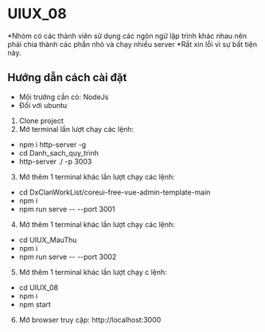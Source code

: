 # UIUX_08
*Nhóm có các thành viên sử dụng các ngôn ngữ lập trình khác nhau nên phải chia thành các phần nhỏ và chạy nhiều server
*Rất xin lỗi vì sự bất tiện này.
## Hướng dẫn cách cài đặt
- Môi trường cần có: NodeJs
- Đối với ubuntu
1. Clone project
2. Mở terminal lần lượt chạy các lệnh: 
  * npm i http-server -g
  * cd Danh_sach_quy_trinh
  * http-server ./ -p 3003
3. Mở thêm 1 terminal khác lần lượt chạy các lệnh:
  * cd DxClanWorkList/coreui-free-vue-admin-template-main
  * npm i
  * npm run serve -- --port 3001
4. Mở thêm 1 terminal khác lần lượt chạy các lệnh:
  * cd UIUX_MauThu
  * npm i
  * npm run serve -- --port 3002
5. Mở thêm 1 terminal khác lần lượt chạy c lệnh:
  * cd UIUX_08
  * npm i
  * npm start
6. Mở browser truy cập: http://localhost:3000
